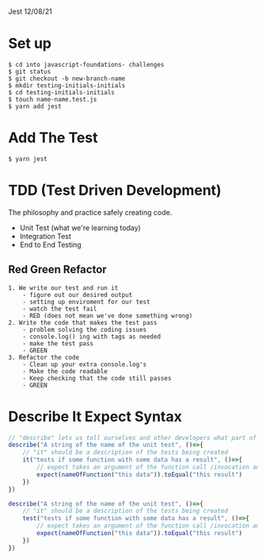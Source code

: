 Jest 12/08/21
# Set up
    $ cd into javascript-foundations- challenges
    $ git status
    $ git checkout -b new-branch-name
    $ mkdir testing-initials-initials
    $ cd testing-initials-initials
    $ touch name-name.test.js
    $ yarn add jest
# Add The Test
    $ yarn jest

# TDD (Test Driven Development)

The philosophy and practice safely creating code. 

- Unit Test (what we're learning today)
- Integration Test 
- End to End Testing

## Red Green Refactor
    1. We write our test and run it
        - figure out our desired output
        - setting up enviroment for our test
        - watch the test fail
        - RED (does not mean we've done something wrong)
    2. Write the code that makes the test pass
        - problem solving the coding issues
        - console.log() ing with tags as needed
        - make the test pass
        - GREEN
    3. Refactor the code 
        - Clean up your extra console.log's
        - Make the code readable
        - Keep checking that the code still passes
        - GREEN

# Describe It Expect Syntax

```javascript 
// "describe" lets us tell ourselves and other developers what part of the code is being tested
describe("A string of the name of the unit test", ()=>{
    // "it" should be a description of the tests being created
    it("tests if some function with some data has a result", ()=>{
        // expect takes an argument of the function call /invocation and appends on that argument a jest matcher
        expect(nameOfFunction("this data")).toEqual("this result")
    })
})

describe("A string of the name of the unit test", ()=>{
    // "it" should be a description of the tests being created
    test("tests if some function with some data has a result", ()=>{
        // expect takes an argument of the function call /invocation and appends on that argument a jest matcher
        expect(nameOfFunction("this data")).toEqual("this result")
    })
})


